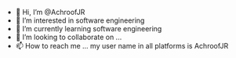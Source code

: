 - 👋 Hi, I’m @AchroofJR
- 👀 I’m interested in software engineering
- 🌱 I’m currently learning software engineering
- 💞️ I’m looking to collaborate on ...
- 📫 How to reach me ... my user name in all platforms is AchroofJR

<!---
AchroofJR/AchroofJR is a ✨ special ✨ repository because its `README.md` (this file) appears on your GitHub profile.
You can click the Preview link to take a look at your changes.
--->
